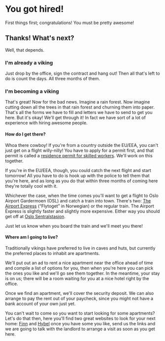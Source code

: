 # You got hired!

First things first; congratulations! You must be pretty awesome!

## Thanks! What's next?

Well, that depends.

### I'm already a viking

Just drop by the office, sign the contract and hang out! Then all that's left to do
is count the days. All three months of them.

### I'm becoming a viking

That's great! Now for the bad news. Imagine a rain forest. Now imagine cutting down all the trees
in that rain forest and churning them into paper. That's all the forms we have to fill and letters
we have to send to get you here. But it's okay! We'll get through it! In fact we have sort of a lot
of experience with hiring awesome people.

#### How do I get there?

Whoa there cowboy! If you're from a country outside the EU/EEA, you can't just get on a flight
willy-nilly! You have to apply for a permit first, and that permit is called a [residence permit for skilled workers](http://www.udi.no/en/want-to-apply/work-immigration/). We'll work on this together.

If you're in the EU/EEA, though, you could catch the next flight and start tomorrow! All you have to do
is hook up with the police to tell them that you're here, and as long as you do that within three months
of coming here they're totally cool with it.

Whichever the case, when the time comes you'll want to get a flight to Oslo Airport Gardermoen (OSL)
and catch a train into town. There's two: [The Airport Express](http://www.flytoget.no/eng/)
(“Flytoget” in Norwegian) or the regular train. The Airport Express is slightly faster and slightly more
expensive. Either way you should get off at [Oslo Sentralstasjon](https://www.google.no/maps/place/Oslo+Sentralstasjon/@59.911032,10.752408,17z).

Just let us know when you board the train and we'll meet you there!

#### Where am I going to live?

Traditionally vikings have preferred to live in caves and huts, but currently the preferred places to
inhabit are apartments.

We'll put out an ad to rent a nice apartment near the office ahead of time and compile a list of options
for you, then when you're here you can pick the ones you like and we'll go see them together. In the meantime,
your stay is on us; there will be a room waiting for you at a nice hotel right by the office.

Once we find an apartment, we'll cover the security deposit. We can also arrange to pay the rent out of your
paycheck, since you might not have a bank account of your own just yet.

You can't wait to come so you want to start looking for some apartments? Let's do that then, here you'll find two great websites to look for your next home: [Finn](http://www.finn.no/finn/realestate/lettings/result?areaId=20061) and [Hybel](http://hybel.no/bolig-til-leie/annonser/oslo) once you have some you like, send us the links and we are going to talk with the landlord to arrange a visit as soon as you get here.
